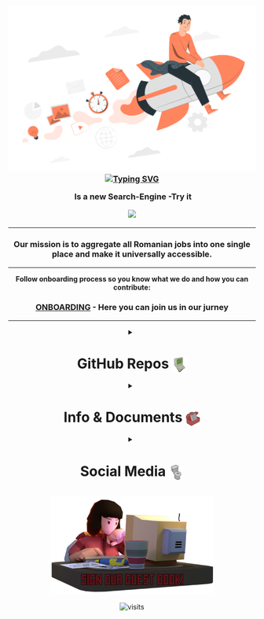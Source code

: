 <div align="center">
<h3>
    <img src="https://github.com/peviitor-ro/search-engine/blob/04e07f676085e3cdaea0949e1712986a110d8ad3/src/assets/svg/racheta.svg" alt="">
    <br>
   <a href="https://git.io/typing-svg">
     <img src="https://readme-typing-svg.demolab.com?font=Orbitron&weight=500&size=25&duration=2500&pause=1000&color=F7C959&background=00000019&center=true&vCenter=true&multiline=true&width=435&height=100&lines=Welcome+to+peviitor+crew.;Please+enjoy+your+stay!" alt="Typing SVG" />
   </a>
   <p>
      <a href="https://peviitor.ro/">
        <img src="https://github.com/peviitor-ro/search-engine/blob/04e07f676085e3cdaea0949e1712986a110d8ad3/src/assets/svg/logo.svg" alt="" align="center"></a> Is a new Search-Engine -Try it
    </p>
  <!-- Stars badge -->
   <p>
    <a href="https://github.com/peviitor-ro"><img src="https://img.shields.io/github/stars/peviitor-ro?style=social"></a>
   </p><hr>
  
   <!-- Description -->
  <h3>  Our mission is to aggregate all Romanian jobs into one single place and make it universally accessible. </h3> 
  <hr>
       <b> Follow onboarding process so you know what we do and how you can contribute: </b>
 
  <!-- Onbording -->
 <h3>
  <a href="https://github.com/peviitor-ro/onboarding-peviitor-ro">ONBOARDING</a> - Here you can join us in our jurney
 </h3> 

  
</div><hr>
<!-- New typing images can be generated at: https://readme-typing-svg.demolab.com/demo/ -->

<!-- This page can be automated to update after a given period to include -->
<!-- our most recent tweets, youtube videos, and/or github stats. -->

<details>
  <summary align="center"><h1>GitHub Repos&nbsp;<img src="https://raw.githubusercontent.com/RE-SS3D/SS3D-Art/main/Artwork/Cutouts/Emojis/Computer.png" align="center" height="30"></h1></summary>

 <p  align="center">
    <a href="https://github.com/peviitor-ro"><img src="https://img.shields.io/github/stars/peviitor-ro?style=social"></a>
</p><hr>

<div align="center">
 <!-- INFoKIOSK : https://github.com/peviitor-ro/infochiosk
ANDROID Mobile APP: https://github.com/peviitor-ro/androidAPP
Local Portal: https://github.com/peviitor-ro/my-future-job
COMMUNITY : https://github.com/peviitor-ro/community
QA : https://github.com/peviitor-ro/qa
SOLR : https://github.com/peviitor-ro/solr
Oportunitati si Cariere: https://github.com/peviitor-ro/oportunitatisicariere
Local Environment: https://github.com/peviitor-ro/local_environment
Scrapers
https://github.com/peviitor-ro/spider_web_scraper_jmeker [JMeter] -->
  <h3>Primary Repository</h3>
  <b><a href="https://github.com/peviitor-ro/search-engine">Front-end</a></b> - Description?.
  <br>
  <b><a href="https://github.com/peviitor-ro/api">FBack-end</a></b> - Description?.
  <br>
  <h3>Secondary Repositories</h3>
  <b><a href="https://">name</a></b> - Description?.
  <br>
  
  <br><br>
  <h3>Other Repositories</h3>
   <b><a href="https://">name</a></b> - Description?.
  <br>
</div>

<br><hr>

</details>

<details>
  <summary align="center"><h1>Info & Documents&nbsp;<img src="https://raw.githubusercontent.com/RE-SS3D/SS3D-Art/main/Artwork/Cutouts/Emojis/ToolboxNote.png" align="center" height="30"></h1></summary>

<div align="center">
     <!-- >ORASE -->
   <h3>
   <b><a href="https://github.com/peviitor-ro/orase">ORASE</a></b></h3>  
    <b><a href="https://orase.peviitor.ro">orase.peviitor.ro</a></b> Is a JSON that contains all the localities in Romania as they are defined by law 2 from 1968.
   <br>
  <h3><a href="https://">Website</a></h3>
  <b><a href="https://">Download</a></b> - Download our latest release!
  <br><br>
  <b><a href="https:/">Devblogs</a></b> - Periodic development blogs.
  <br>
  <b><a href="https://">About</a></b> - About Pe Viitor.
  <br>
  <b><a href="https://">FAQ</a></b> - Frequently Asked Questions.
  <br>
  <b><a href="https://">Art</a></b> - Pe Viitor artwork made by our contributors!
  <br><br>
  <b><a href="https://">Contribute</a></b> - How to contribute to Pe Viitor!
  <br><br>
  <h3><a href="https://">GitBook</a></h3>
  <b><a href="https://">Design</a></b> - Document for design and ideas.
  <br>
  <b><a href="https://">Art Guide</a></b> - Documents for creating assets --?.
  <br>
  <b><a href="https://">Dev Guide</a></b> - Documents for developing/maintaining Pe Viitor.
  <br>
  <b><a href="https://">Systems</a></b> - Documentation for the implementation of technical systems.
</div>

<br><hr>

</details>

<details>
  <summary align="center"><h1>Social Media&nbsp;<img src="https://raw.githubusercontent.com/RE-SS3D/SS3D-Art/main/Artwork/Cutouts/Emojis/Toilet.png" align="center" height="30"></h1></summary>

<h3 align="center">Contact</h3>
<table align="center">
  <tr align="center">
    <td>
      <a href="--@gmail.com">
        <img src="https://cdn.simpleicons.org/gmail/EA4335" alt="gmail" height="50" />
      </a>
    </td>
    <td>
      <a href="https://discord.---">
        <img src="https://cdn.simpleicons.org/discord/5865F2" alt="discord" height="50" />
      </a>
    </td>
    <td>
      <a href="https://twitter.com/---">
        <img src="https://cdn.simpleicons.org/X/ffffff" alt="twitter" height="50" />
      </a>
    </td>
  </tr>
  <tr align="center">
    <td>
      Gmail
    </td>
    <td>
      Discord
    </td>
    <td>
      Twitter
    </td>
  </tr>
</table>

<h3 align="center">Media</h3>
<table align="center">
  <tr align="center">
    <td>
      <a href="https://www.youtube.com/---">
        <img src="https://cdn.simpleicons.org/youtube/FF0000" alt="youtube" height="50" /> <!-- change Delete # from collor hex--> 
      </a>
    </td>
    <td>
      <a href="https://www.reddit.com/r/---/">
        <img src="https://cdn.simpleicons.org/reddit/FF4500" alt="reddit" height="50" />
      </a>
    </td>
    <td>
      <a href="https://www.youtube.com/watch?----">
        <img src="https://cdn.simpleicons.org/tiktok/000000" alt="tiktok" height="50" />
      </a>
    </td>
  </tr>
  <tr align="center">
    <td>
      YouTube
    </td>
    <td>
      Reddit
    </td>
    <td>
      TikTok
    </td>
  </tr>
</table>

<h3 align="center">Donate</h3>
<table align="center">
  <tr align="center">
    <td>
      <a href="https://www.paypal.me/---------">
        <img src="https://cdn.simpleicons.org/paypal/00457C" alt="paypal" height="50" />
      </a>
    </td>
    <td>
      <a href="https://www.patreon.com/--------">
        <img src="https://cdn.simpleicons.org/patreon/FF424D" alt="patreon" height="50" />
      </a>
    </td>
  </tr>
  <tr align="center">
    <td>
      PayPal
    </td>
    <td>
      Patreon
    </td>
  </tr>
</table>

<br><hr>

</details>

<p align="center">
  <a href="https://github.com/peviitor-ro/search-engine/discussions">
    <img src="https://raw.githubusercontent.com/RE-SS3D/.github/main/profile/images/GuestBook.png" alt="Guest Book" height="200" />
  </a>
</p>

<p align="center">
  <img src="https://komarev.com/ghpvc/?username=&color=red&label=Visits" alt="visits">
</p>
